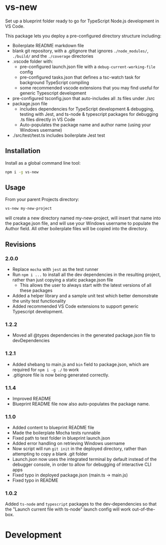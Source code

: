 # vs-new

Set up a blueprint folder ready to go for TypeScript Node.js development in VS Code.

This package lets you deploy a pre-configured directory structure including:

* Boilerplate README markdown file
* blank git repository, with a .gitignore that ignores `./node_modules/`, `./build/` and the `./coverage` directories
* .vscode folder with:
    * pre-configured launch.json file with a `debug-current-working-file` config
    * pre-configured tasks.json that defines a tsc-watch task for background TypeScript compiling
    * some recommended vscode extensions that you may find useful for generic Typescript development
* pre-configured tsconfig.json that auto-includes all .ts files under ./src
* package.json file
    * includes dependencies for TypeScript development & debugging, testing with Jest, and ts-node & typescript packages for debugging .ts files directly in VS Code
    * Auto-populates the package name and author name (using your Windows username)
* ./src/test/test.ts includes boilerplate Jest test

## Installation

Install as a global command line tool:

```bash
npm i -g vs-new
```

## Usage

From your parent Projects directory:

```bash
vs-new my-new-project
```

will create a new directory named my-new-project, will insert that name into the package.json file, and will use your Windows username to populate the Author field. All other boilerplate files will be copied into the directory.

## Revisions

### 2.0.0

* Replace `mocha` with `jest` as the test runner
* Run `npm i ...` to install all the dev dependencies in the resulting project, rather than just copying a static package.json file
  * This allows the user to always start with the latest versions of all these packages
* Added a helper library and a sample unit test which better demonstrate the unity test functionality
* Added recommended VS Code extensions to support generic Typescript development.

### 1.2.2

* Moved all @types dependencies in the generated package.json file to devDependencies

### 1.2.1

* Added shebang to main.js and `bin` field to package.json, which are required for `npm i -g ./` to work
* .gitignore file is now being generated correctly.

### 1.1.4

* Improved README
* Blueprint README file now also auto-populates the package name.

### 1.1.0

* Added content to blueprint README file
* Made the boilerplate Mocha tests runnable
* Fixed path to test folder in blueprint launch.json
* Added error handling on retrieving Windows username
* Now script will run `git init` in the deployed directory, rather than attempting to copy a blank .git folder
* Launch.json now uses the integrated terminal by default instead of the debugger console, in order to allow for debugging of interactive CLI apps
* Fixed typo in deployed package.json (main.ts -> main.js)
* Fixed typo in README

### 1.0.2

Added `ts-node` and `typescript` packages to the dev-dependencies so that the "Launch current file with ts-node" launch config will work out-of-the-box.

# Development

